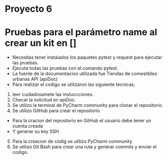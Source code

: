 # Proyecto 6
# Pruebas para el parámetro name al crear un kit  en []
- Necesitas tener instalados los paquetes pytest y request para ejecutar las pruebas.
- Ejecuta todas las pruebas con el comando pytest.
- La fuente de la documentacion utilizada fue Tiendas de comestibles urbanas API (apiDoc)
- Para realizar el codigo se utilizaron las siguiente tecnicas;

1. leer cuidadosamete las instuccciones.
2. Checar la solicitud en apiDoc.
3. Se utilizo la terminal de PyCharm community para clonar el repositorio.
4. Se utilizo GitHub para crear el repositorio
- Para la cracion del repositorio en GitHub el usuario debe
tener un cuenta creada
- Y generar su key SSH
5. Para la creacion de códig se utilizo PyCharm community
6.  Se utilizo Git Bash para crear una ruta y generar commits
y enviar el codigo.


